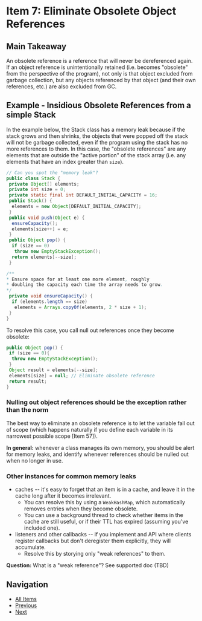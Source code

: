 # Item 7: Eliminate Obsolete Object References

## Main Takeaway

An obsolete reference is a reference that will never be dereferenced again. If an object reference is unintentionally retained (i.e. becomes "obsolete" from the perspective of the program), not only is that object excluded from garbage collection, but  any objects referenced by that object (and their own references, etc.) are also excluded from GC.  

## Example - Insidious Obsolete References from a simple Stack

In the example below, the Stack class has a memory leak because if the stack grows and then shrinks, the objects that were popped off the stack will not be garbage collected, even if the program using the stack has no more references to them. In this case, the "obsolete references" are any elements that are outside the "active portion" of the stack array (i.e. any elements that have an index greater than `size`).

```java
// Can you spot the "memory leak"?
public class Stack {
 private Object[] elements;
 private int size = 0;
 private static final int DEFAULT_INITIAL_CAPACITY = 16;
 public Stack() {
  elements = new Object[DEFAULT_INITIAL_CAPACITY];
 }
 public void push(Object e) {
  ensureCapacity();
  elements[size++] = e;
 }
 public Object pop() {
  if (size == 0)
   throw new EmptyStackException();
  return elements[--size];
 }

/**
* Ensure space for at least one more element, roughly
* doubling the capacity each time the array needs to grow.
*/
 private void ensureCapacity() {
  if (elements.length == size)
   elements = Arrays.copyOf(elements, 2 * size + 1);
 }
}
```

To resolve this case, you call null out references once they become obsolete:

```java
public Object pop() {
 if (size == 0){
  throw new EmptyStackException();
 }
 Object result = elements[--size];
 elements[size] = null; // Eliminate obsolete reference
 return result;
}
```

### Nulling out object references should be the exception rather than the norm

The best way to eliminate an obsolete reference is to let the variable fall out of scope (which happens naturally if you define each variable in its narrowest possible scope [Item 57]).

**In general:** whenever a class manages its own memory, you should be alert for memory leaks, and identify whenever references should be nulled out when no longer in use.

### Other instances for common memory leaks

- caches -- it's easy to forget that an item is in a cache, and leave it in the cache long after it becomes irrelevant.
  - You can resolve this by using a `WeakHashMap`, which automatically removes entries when they become obsolete.
  - You can use a background thread to check whether items in the cache are still useful, or if their TTL has expired (assuming you've included one).
- listeners and other callbacks -- if you implement and API where clients register callbacks but don't deregister them explicitly, they will accumulate.
  - Resolve this by storying only "weak references" to them.

**Question:** What is a "weak reference"? See supported doc (TBD)

## Navigation

- [All Items](../README.md#items)
- [Previous](item-06.md)
- [Next](item-08.md)
